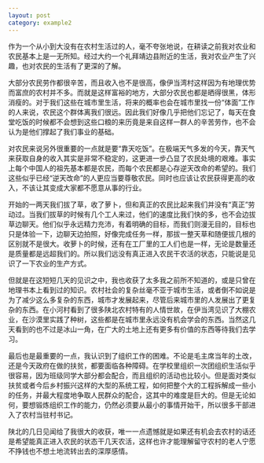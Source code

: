 ```yaml
---
layout: post
category: example2
---
```


作为一个从小到大没有在农村生活过的人，毫不夸张地说，在耕读之前我对农业和农民基本上是一无所知。经过大约一个礼拜靖边县附近的生活，我对农业产生了兴趣，也对农民的生活有了更深的了解。

大部分农民劳作都很辛苦，而且收入也不是很高，像伊当湾村这样因为有地理优势而富庶的农村并不多。而就是这样富裕的地方，大部分农民也都是晒得很黑，体形消瘦的。对于我们这些在城市里生活，将来的概率也会在城市里找一份“体面”工作的人来说，农民这个群体离我们很远。因此我们好像几乎把他们忘记了，每天在食堂吃饭的时候都不会想到这些口粮的来历竟是来自这样一群人的辛苦劳作，也不会认为是他们撑起了我们事业的基础。

对农民来说另外很重要的一点就是要“靠天吃饭”。在极端天气多发的今天，靠天气来获取自身的收入其实是非常不稳定的，这更进一步凸显了农民处境的艰难。事实上每个中国人的祖先基本都是农民，而每个农民都是心存逆天改命的希望的。我们这些似乎已经“逆天改命”的人更应当要尊敬农民。同时也应该让农民获得更高的收入，不该让其变成大家都不愿意从事的行业。

开始的一两天我们拔了草，收了萝卜，但和真正的农民比起来我们并没有“真正”劳动过。当我们拔草的时候有几个工人来过，他们的速度比我们快的多，也不会边拔草边聊天。他们似乎永远精力充沛，有着明确的目标，而我们则漫无目的，目标也只是体验一下，边聊天边拍照，好像完成任务一样，那拔一整天草和随便拔几根的区别就不是很大。收萝卜的时候，还有在工厂里的工人们也是一样，无论是数量还是质量都是远超我们的。所以我们远没有真正进入农民干农活的状态，只能说是见识了一下农业的生产方式。

但就是在这短短几天的见识之中，我也收获了太多我之前所不知道的，或是只曾在地理书本上看到过的知识。农村社会的复杂丝毫不亚于城市生活，或者倒不如说是为了减少这么多复杂的东西，城市才发展起来，尽管后来城市里的人发展出了更复杂的东西。在小河村看到了很多陕北农村特有的人情世故，在伊当湾见识了大棚农业，在沙漠里实践了种树，这些都是在城市里永远没有机会学会的东西。当然这几天看到的也不过是冰山一角，在广大的土地上还有更多有价值的东西等待我们去学习。

最后也是最重要的一点，我认识到了组织工作的困难。不论是毛主席当年的土改，还是今天政府在做的扶贫，都要面临各种障碍。在学校里组织一次团组织生活似乎很容易，因为班级同学大部分都会配合，而且组织的活动也比较小。但是面对类似扶贫或者今后乡村振兴这样的大型的系统工程，如何把整个大的工程拆解成一些小的任务，并最大程度地争取人民群众的配合，这其中的难度是巨大的。但是无论如何，要想锻炼组织工作的能力，仍然必须要从最小的事情开始干，所以很多干部进入了农村当驻村书记。

陕北的几日见闻给了我很大的收获，唯一一点遗憾就是如果还有机会去农村的话还是希望能真正进入农民的状态干几天农活，这样也许才能理解留守农村的老人宁愿不挣钱也不想土地流转出去的深厚感情。
